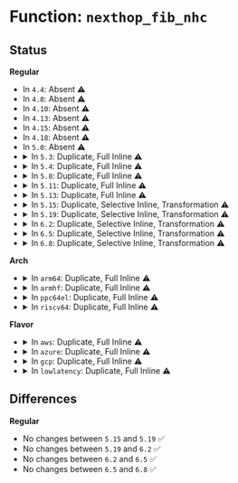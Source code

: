 # Function: <code>nexthop_fib_nhc</code>

## Status
<b>Regular</b>
<ul>
<li>
In <code>4.4</code>: Absent ⚠️
</li>
<li>
In <code>4.8</code>: Absent ⚠️
</li>
<li>
In <code>4.10</code>: Absent ⚠️
</li>
<li>
In <code>4.13</code>: Absent ⚠️
</li>
<li>
In <code>4.15</code>: Absent ⚠️
</li>
<li>
In <code>4.18</code>: Absent ⚠️
</li>
<li>
In <code>5.0</code>: Absent ⚠️
</li>
<li>
<details>
<summary>In <code>5.3</code>: Duplicate, Full Inline ⚠️</summary>

**Collision:** Static Duplication

**Inline:** Full

**Transformation:** False

**Instances:**

```
In net/ipv4/route.c (ffffffff819768f3)
Location: include/net/nexthop.h:212
Inline: True
Inline callers:
  - net/ipv4/route.c:fib_dump_info_fnhe
```
```
In net/ipv4/fib_frontend.c (ffffffff819c48cf)
Location: include/net/nexthop.h:212
Inline: True
Inline callers:
  - net/ipv4/fib_frontend.c:fib_info_nh_uses_dev
```
```
In net/ipv4/fib_semantics.c (ffffffff819cafe7)
Location: include/net/nexthop.h:212
Inline: True
Inline callers:
  - net/ipv4/fib_semantics.c:fib_select_path
  - net/ipv4/fib_semantics.c:fib_select_path
  - net/ipv4/fib_semantics.c:fib_dump_info
  - net/ipv4/fib_semantics.c:fib_detect_death
  - net/ipv4/fib_semantics.c:rtmsg_fib
```
```
In net/ipv4/fib_trie.c (ffffffff819cba28)
Location: include/net/nexthop.h:212
Inline: True
Inline callers:
  - net/ipv4/fib_trie.c:fib_route_seq_show
  - net/ipv4/fib_trie.c:fib_route_seq_show
  - net/ipv4/fib_trie.c:fib_table_lookup
```
```
In net/ipv4/fib_rules.c (ffffffff819d7d9a)
Location: include/net/nexthop.h:212
Inline: True
Inline callers:
  - net/ipv4/fib_rules.c:fib4_rule_suppress
```
</details>
</li>
<li>
<details>
<summary>In <code>5.4</code>: Duplicate, Full Inline ⚠️</summary>

**Collision:** Static Duplication

**Inline:** Full

**Transformation:** False

**Instances:**

```
In net/ipv4/route.c (ffffffff819ad310)
Location: include/net/nexthop.h:212
Inline: True
Inline callers:
  - net/ipv4/route.c:fib_dump_info_fnhe
```
```
In net/ipv4/fib_frontend.c (ffffffff819fb46f)
Location: include/net/nexthop.h:212
Inline: True
Inline callers:
  - net/ipv4/fib_frontend.c:fib_info_nh_uses_dev
```
```
In net/ipv4/fib_semantics.c (ffffffff81a01bee)
Location: include/net/nexthop.h:212
Inline: True
Inline callers:
  - net/ipv4/fib_semantics.c:fib_select_path
  - net/ipv4/fib_semantics.c:fib_select_path
  - net/ipv4/fib_semantics.c:fib_dump_info
  - net/ipv4/fib_semantics.c:fib_detect_death
  - net/ipv4/fib_semantics.c:rtmsg_fib
```
```
In net/ipv4/fib_trie.c (ffffffff81a02578)
Location: include/net/nexthop.h:212
Inline: True
Inline callers:
  - net/ipv4/fib_trie.c:fib_route_seq_show
  - net/ipv4/fib_trie.c:fib_route_seq_show
  - net/ipv4/fib_trie.c:fib_table_lookup
```
```
In net/ipv4/fib_rules.c (ffffffff81a0e88a)
Location: include/net/nexthop.h:212
Inline: True
Inline callers:
  - net/ipv4/fib_rules.c:fib4_rule_suppress
```
</details>
</li>
<li>
<details>
<summary>In <code>5.8</code>: Duplicate, Full Inline ⚠️</summary>

**Collision:** Static Duplication

**Inline:** Full

**Transformation:** False

**Instances:**

```
In net/ipv4/route.c (ffffffff81a97087)
Location: include/net/nexthop.h:256
Inline: True
Inline callers:
  - net/ipv4/route.c:fib_dump_info_fnhe
```
```
In net/ipv4/fib_frontend.c (ffffffff81aeac5a)
Location: include/net/nexthop.h:256
Inline: True
Inline callers:
  - net/ipv4/fib_frontend.c:__inet_dev_addr_type
```
```
In net/ipv4/fib_semantics.c (ffffffff81aedd10)
Location: include/net/nexthop.h:256
Inline: True
Inline callers:
  - net/ipv4/fib_semantics.c:fib_select_default
  - net/ipv4/fib_semantics.c:fib_select_default
  - net/ipv4/fib_semantics.c:fib_select_default
  - net/ipv4/fib_semantics.c:fib_dump_info
  - net/ipv4/fib_semantics.c:fib_detect_death
  - net/ipv4/fib_semantics.c:rtmsg_fib
```
```
In net/ipv4/fib_trie.c (ffffffff81af1f01)
Location: include/net/nexthop.h:256
Inline: True
Inline callers:
  - net/ipv4/fib_trie.c:fib_route_seq_show
  - net/ipv4/fib_trie.c:fib_route_seq_show
  - net/ipv4/fib_trie.c:fib_table_lookup
```
```
In net/ipv4/fib_rules.c (ffffffff81aff804)
Location: include/net/nexthop.h:256
Inline: True
Inline callers:
  - net/ipv4/fib_rules.c:fib4_rule_suppress
```
</details>
</li>
<li>
<details>
<summary>In <code>5.11</code>: Duplicate, Full Inline ⚠️</summary>

**Collision:** Static Duplication

**Inline:** Full

**Transformation:** False

**Instances:**

```
In net/ipv4/route.c (ffffffff81aa1183)
Location: include/net/nexthop.h:290
Inline: True
Inline callers:
  - net/ipv4/route.c:fib_dump_info_fnhe
```
```
In net/ipv4/fib_frontend.c (ffffffff81af7b1b)
Location: include/net/nexthop.h:290
Inline: True
Inline callers:
  - net/ipv4/fib_frontend.c:__inet_dev_addr_type
```
```
In net/ipv4/fib_semantics.c (ffffffff81afac70)
Location: include/net/nexthop.h:290
Inline: True
Inline callers:
  - net/ipv4/fib_semantics.c:fib_select_default
  - net/ipv4/fib_semantics.c:fib_select_default
  - net/ipv4/fib_semantics.c:fib_select_default
  - net/ipv4/fib_semantics.c:fib_dump_info
  - net/ipv4/fib_semantics.c:fib_detect_death
  - net/ipv4/fib_semantics.c:rtmsg_fib
```
```
In net/ipv4/fib_trie.c (ffffffff81aff091)
Location: include/net/nexthop.h:290
Inline: True
Inline callers:
  - net/ipv4/fib_trie.c:fib_route_seq_show
  - net/ipv4/fib_trie.c:fib_route_seq_show
```
```
In net/ipv4/fib_rules.c (ffffffff81b0d884)
Location: include/net/nexthop.h:290
Inline: True
Inline callers:
  - net/ipv4/fib_rules.c:fib4_rule_suppress
```
</details>
</li>
<li>
<details>
<summary>In <code>5.13</code>: Duplicate, Full Inline ⚠️</summary>

**Collision:** Static Duplication

**Inline:** Full

**Transformation:** False

**Instances:**

```
In net/ipv4/route.c (ffffffff81a8c1bf)
Location: include/net/nexthop.h:366
Inline: True
Inline callers:
  - net/ipv4/route.c:fib_dump_info_fnhe
```
```
In net/ipv4/fib_frontend.c (ffffffff81ae322b)
Location: include/net/nexthop.h:366
Inline: True
Inline callers:
  - net/ipv4/fib_frontend.c:__inet_dev_addr_type
```
```
In net/ipv4/fib_semantics.c (ffffffff81ae6225)
Location: include/net/nexthop.h:366
Inline: True
Inline callers:
  - net/ipv4/fib_semantics.c:fib_select_default
  - net/ipv4/fib_semantics.c:fib_select_default
  - net/ipv4/fib_semantics.c:fib_select_default
  - net/ipv4/fib_semantics.c:fib_dump_info
  - net/ipv4/fib_semantics.c:fib_detect_death
  - net/ipv4/fib_semantics.c:fib_nlmsg_size
```
```
In net/ipv4/fib_trie.c (ffffffff81aea5c7)
Location: include/net/nexthop.h:366
Inline: True
Inline callers:
  - net/ipv4/fib_trie.c:fib_route_seq_show
  - net/ipv4/fib_trie.c:fib_route_seq_show
```
```
In net/ipv4/fib_rules.c (ffffffff81afb674)
Location: include/net/nexthop.h:366
Inline: True
Inline callers:
  - net/ipv4/fib_rules.c:fib4_rule_suppress
```
</details>
</li>
<li>
<details>
<summary>In <code>5.15</code>: Duplicate, Selective Inline, Transformation ⚠️</summary>

```c
struct fib_nh_common *nexthop_fib_nhc(struct nexthop *nh, int nhsel);
```

**Collision:** Static Duplication

**Inline:** Selective

**Transformation:** True

**Instances:**

```
In net/ipv4/route.c (ffffffff81b4718e)
Location: include/net/nexthop.h:366
Inline: True
Inline callers:
  - net/ipv4/route.c:fib_dump_info_fnhe
```
```
In net/ipv4/fib_frontend.c (ffffffff81ba2b06)
Location: include/net/nexthop.h:366
Inline: True
Inline callers:
  - net/ipv4/fib_frontend.c:__inet_dev_addr_type
```
```
In net/ipv4/fib_semantics.c (ffffffff81ba5cf3)
Location: include/net/nexthop.h:366
Inline: True
Inline callers:
  - net/ipv4/fib_semantics.c:fib_select_default
  - net/ipv4/fib_semantics.c:fib_select_default
  - net/ipv4/fib_semantics.c:fib_select_default
  - net/ipv4/fib_semantics.c:fib_dump_info
  - net/ipv4/fib_semantics.c:fib_detect_death
  - net/ipv4/fib_semantics.c:fib_nlmsg_size
Direct callers:
  - net/ipv4/fib_semantics.c:fib_select_default
```
```
In net/ipv4/fib_trie.c (ffffffff81baa73f)
Location: include/net/nexthop.h:366
Inline: True
Inline callers:
  - net/ipv4/fib_trie.c:fib_route_seq_show
  - net/ipv4/fib_trie.c:fib_route_seq_show
  - net/ipv4/fib_trie.c:fib_table_lookup
```
```
In net/ipv4/fib_rules.c (ffffffff81bbcaf0)
Location: include/net/nexthop.h:366
Inline: True
Inline callers:
  - net/ipv4/fib_rules.c:fib4_rule_suppress
```
**Symbols:**

```
ffffffff81ba4c30-ffffffff81ba4ca5: nexthop_fib_nhc (STB_LOCAL)
ffffffff81d3c864-ffffffff81d3c88e: nexthop_fib_nhc.cold (STB_LOCAL)
```
</details>
</li>
<li>
<details>
<summary>In <code>5.19</code>: Duplicate, Selective Inline, Transformation ⚠️</summary>

```c
struct fib_nh_common *nexthop_fib_nhc(struct nexthop *nh, int nhsel);
```

**Collision:** Static Duplication

**Inline:** Selective

**Transformation:** True

**Instances:**

```
In net/ipv4/route.c (ffffffff81cd4259)
Location: include/net/nexthop.h:366
Inline: True
Inline callers:
  - net/ipv4/route.c:fib_dump_info_fnhe
```
```
In net/ipv4/fib_frontend.c (ffffffff81d35255)
Location: include/net/nexthop.h:366
Inline: True
Inline callers:
  - net/ipv4/fib_frontend.c:__inet_dev_addr_type
```
```
In net/ipv4/fib_semantics.c (ffffffff81d389b2)
Location: include/net/nexthop.h:366
Inline: True
Inline callers:
  - net/ipv4/fib_semantics.c:fib_select_default
  - net/ipv4/fib_semantics.c:fib_select_default
  - net/ipv4/fib_semantics.c:fib_select_default
  - net/ipv4/fib_semantics.c:fib_dump_info
  - net/ipv4/fib_semantics.c:fib_detect_death
  - net/ipv4/fib_semantics.c:fib_nlmsg_size
Direct callers:
  - net/ipv4/fib_semantics.c:fib_select_default
```
```
In net/ipv4/fib_trie.c (ffffffff81d3d3d6)
Location: include/net/nexthop.h:366
Inline: True
Inline callers:
  - net/ipv4/fib_trie.c:fib_route_seq_show
  - net/ipv4/fib_trie.c:fib_route_seq_show
  - net/ipv4/fib_trie.c:fib_table_lookup
```
```
In net/ipv4/fib_rules.c (ffffffff81d510fd)
Location: include/net/nexthop.h:366
Inline: True
Inline callers:
  - net/ipv4/fib_rules.c:fib4_rule_suppress
```
**Symbols:**

```
ffffffff81d375c0-ffffffff81d3763d: nexthop_fib_nhc (STB_LOCAL)
ffffffff81f090af-ffffffff81f090d9: nexthop_fib_nhc.cold (STB_LOCAL)
```
</details>
</li>
<li>
<details>
<summary>In <code>6.2</code>: Duplicate, Selective Inline, Transformation ⚠️</summary>

```c
struct fib_nh_common *nexthop_fib_nhc(struct nexthop *nh, int nhsel);
```

**Collision:** Static Duplication

**Inline:** Selective

**Transformation:** True

**Instances:**

```
In net/ipv4/route.c (ffffffff81e944b9)
Location: include/net/nexthop.h:366
Inline: True
Inline callers:
  - net/ipv4/route.c:fib_dump_info_fnhe
```
```
In net/ipv4/fib_frontend.c (ffffffff81efd7a5)
Location: include/net/nexthop.h:366
Inline: True
Inline callers:
  - net/ipv4/fib_frontend.c:__inet_dev_addr_type
```
```
In net/ipv4/fib_semantics.c (ffffffff81f00f52)
Location: include/net/nexthop.h:366
Inline: True
Inline callers:
  - net/ipv4/fib_semantics.c:fib_select_default
  - net/ipv4/fib_semantics.c:fib_select_default
  - net/ipv4/fib_semantics.c:fib_select_default
  - net/ipv4/fib_semantics.c:fib_dump_info
  - net/ipv4/fib_semantics.c:fib_detect_death
  - net/ipv4/fib_semantics.c:fib_nlmsg_size
Direct callers:
  - net/ipv4/fib_semantics.c:fib_select_default
```
```
In net/ipv4/fib_trie.c (ffffffff81f06086)
Location: include/net/nexthop.h:366
Inline: True
Inline callers:
  - net/ipv4/fib_trie.c:fib_route_seq_show
  - net/ipv4/fib_trie.c:fib_route_seq_show
  - net/ipv4/fib_trie.c:fib_table_lookup
```
```
In net/ipv4/fib_rules.c (ffffffff81f1af3d)
Location: include/net/nexthop.h:366
Inline: True
Inline callers:
  - net/ipv4/fib_rules.c:fib4_rule_suppress
```
**Symbols:**

```
ffffffff81effa40-ffffffff81effabd: nexthop_fib_nhc (STB_LOCAL)
ffffffff820b09e9-ffffffff820b0a13: nexthop_fib_nhc.cold (STB_LOCAL)
```
</details>
</li>
<li>
<details>
<summary>In <code>6.5</code>: Duplicate, Selective Inline, Transformation ⚠️</summary>

```c
struct fib_nh_common *nexthop_fib_nhc(struct nexthop *nh, int nhsel);
```

**Collision:** Static Duplication

**Inline:** Selective

**Transformation:** True

**Instances:**

```
In net/ipv4/route.c (ffffffff81ef2c89)
Location: include/net/nexthop.h:366
Inline: True
Inline callers:
  - net/ipv4/route.c:fib_dump_info_fnhe
```
```
In net/ipv4/fib_frontend.c (ffffffff81f5d215)
Location: include/net/nexthop.h:366
Inline: True
Inline callers:
  - net/ipv4/fib_frontend.c:__inet_dev_addr_type
```
```
In net/ipv4/fib_semantics.c (ffffffff81f609be)
Location: include/net/nexthop.h:366
Inline: True
Inline callers:
  - net/ipv4/fib_semantics.c:fib_select_default
  - net/ipv4/fib_semantics.c:fib_select_default
  - net/ipv4/fib_semantics.c:fib_select_default
  - net/ipv4/fib_semantics.c:fib_dump_info
  - net/ipv4/fib_semantics.c:fib_detect_death
  - net/ipv4/fib_semantics.c:fib_nlmsg_size
Direct callers:
  - net/ipv4/fib_semantics.c:fib_select_default
```
```
In net/ipv4/fib_trie.c (ffffffff81f65ae6)
Location: include/net/nexthop.h:366
Inline: True
Inline callers:
  - net/ipv4/fib_trie.c:fib_route_seq_show
  - net/ipv4/fib_trie.c:fib_route_seq_show
  - net/ipv4/fib_trie.c:fib_table_lookup
```
```
In net/ipv4/fib_rules.c (ffffffff81f7abad)
Location: include/net/nexthop.h:366
Inline: True
Inline callers:
  - net/ipv4/fib_rules.c:fib4_rule_suppress
```
**Symbols:**

```
ffffffff81f5f4c0-ffffffff81f5f53d: nexthop_fib_nhc (STB_LOCAL)
ffffffff82131c70-ffffffff82131c9a: nexthop_fib_nhc.cold (STB_LOCAL)
```
</details>
</li>
<li>
<details>
<summary>In <code>6.8</code>: Duplicate, Selective Inline, Transformation ⚠️</summary>

```c
struct fib_nh_common *nexthop_fib_nhc(struct nexthop *nh, int nhsel);
```

**Collision:** Static Duplication

**Inline:** Selective

**Transformation:** True

**Instances:**

```
In net/ipv4/route.c (ffffffff81fb6c19)
Location: include/net/nexthop.h:366
Inline: True
Inline callers:
  - net/ipv4/route.c:fib_dump_info_fnhe
```
```
In net/ipv4/fib_frontend.c (ffffffff820237a2)
Location: include/net/nexthop.h:366
Inline: True
Inline callers:
  - net/ipv4/fib_frontend.c:__inet_dev_addr_type
```
```
In net/ipv4/fib_semantics.c (ffffffff82026f8e)
Location: include/net/nexthop.h:366
Inline: True
Inline callers:
  - net/ipv4/fib_semantics.c:fib_select_default
  - net/ipv4/fib_semantics.c:fib_select_default
  - net/ipv4/fib_semantics.c:fib_select_default
  - net/ipv4/fib_semantics.c:fib_dump_info
  - net/ipv4/fib_semantics.c:fib_detect_death
  - net/ipv4/fib_semantics.c:fib_nlmsg_size
Direct callers:
  - net/ipv4/fib_semantics.c:fib_select_default
```
```
In net/ipv4/fib_trie.c (ffffffff8202c0bd)
Location: include/net/nexthop.h:366
Inline: True
Inline callers:
  - net/ipv4/fib_trie.c:fib_route_seq_show
  - net/ipv4/fib_trie.c:fib_route_seq_show
  - net/ipv4/fib_trie.c:fib_table_lookup
```
```
In net/ipv4/fib_rules.c (ffffffff820412ad)
Location: include/net/nexthop.h:366
Inline: True
Inline callers:
  - net/ipv4/fib_rules.c:fib4_rule_suppress
```
**Symbols:**

```
ffffffff82025a90-ffffffff82025b0d: nexthop_fib_nhc (STB_LOCAL)
ffffffff8221362e-ffffffff82213658: nexthop_fib_nhc.cold (STB_LOCAL)
```
</details>
</li>
</ul>
<b>Arch</b>
<ul>
<li>
<details>
<summary>In <code>arm64</code>: Duplicate, Full Inline ⚠️</summary>

**Collision:** Static Duplication

**Inline:** Full

**Transformation:** False

**Instances:**

```
In net/ipv4/route.c (ffff800010c5d35c)
Location: include/net/nexthop.h:212
Inline: True
Inline callers:
  - net/ipv4/route.c:fib_dump_info_fnhe
```
```
In net/ipv4/fib_frontend.c (ffff800010cb3338)
Location: include/net/nexthop.h:212
Inline: True
Inline callers:
  - net/ipv4/fib_frontend.c:fib_info_nh_uses_dev
```
```
In net/ipv4/fib_semantics.c (ffff800010cba1e4)
Location: include/net/nexthop.h:212
Inline: True
Inline callers:
  - net/ipv4/fib_semantics.c:fib_select_path
  - net/ipv4/fib_semantics.c:fib_select_path
  - net/ipv4/fib_semantics.c:fib_dump_info
  - net/ipv4/fib_semantics.c:fib_detect_death
  - net/ipv4/fib_semantics.c:rtmsg_fib
```
```
In net/ipv4/fib_trie.c (ffff800010cbaeec)
Location: include/net/nexthop.h:212
Inline: True
Inline callers:
  - net/ipv4/fib_trie.c:fib_route_seq_show
  - net/ipv4/fib_trie.c:fib_route_seq_show
  - net/ipv4/fib_trie.c:fib_table_lookup
```
```
In net/ipv4/fib_rules.c (ffff800010cc8520)
Location: include/net/nexthop.h:212
Inline: True
Inline callers:
  - net/ipv4/fib_rules.c:fib4_rule_suppress
```
</details>
</li>
<li>
<details>
<summary>In <code>armhf</code>: Duplicate, Full Inline ⚠️</summary>

**Collision:** Static Duplication

**Inline:** Full

**Transformation:** False

**Instances:**

```
In net/ipv4/route.c (c0d6cb0c)
Location: include/net/nexthop.h:212
Inline: True
Inline callers:
  - net/ipv4/route.c:fib_dump_info_fnhe
```
```
In net/ipv4/fib_frontend.c (c0dbf9bc)
Location: include/net/nexthop.h:212
Inline: True
Inline callers:
  - net/ipv4/fib_frontend.c:rtentry_to_fib_config
  - net/ipv4/fib_frontend.c:fib_info_nh_uses_dev
  - net/ipv4/fib_frontend.c:inet_addr_type_dev_table
  - net/ipv4/fib_frontend.c:inet_dev_addr_type
  - net/ipv4/fib_frontend.c:inet_addr_type
```
```
In net/ipv4/fib_semantics.c (c0dc5adc)
Location: include/net/nexthop.h:212
Inline: True
Inline callers:
  - net/ipv4/fib_semantics.c:fib_select_path
  - net/ipv4/fib_semantics.c:fib_select_path
  - net/ipv4/fib_semantics.c:fib_dump_info
  - net/ipv4/fib_semantics.c:fib_detect_death
  - net/ipv4/fib_semantics.c:rtmsg_fib
```
```
In net/ipv4/fib_trie.c (c0dc6804)
Location: include/net/nexthop.h:212
Inline: True
Inline callers:
  - net/ipv4/fib_trie.c:fib_route_seq_show
  - net/ipv4/fib_trie.c:fib_route_seq_show
  - net/ipv4/fib_trie.c:fib_table_lookup
```
```
In net/ipv4/fib_rules.c (c0dd39e0)
Location: include/net/nexthop.h:212
Inline: True
Inline callers:
  - net/ipv4/fib_rules.c:fib4_rule_suppress
```
</details>
</li>
<li>
<details>
<summary>In <code>ppc64el</code>: Duplicate, Full Inline ⚠️</summary>

**Collision:** Static Duplication

**Inline:** Full

**Transformation:** False

**Instances:**

```
In net/ipv4/route.c (c000000000d5fb54)
Location: include/net/nexthop.h:212
Inline: True
Inline callers:
  - net/ipv4/route.c:fib_dump_info_fnhe
```
```
In net/ipv4/fib_frontend.c (c000000000dca65c)
Location: include/net/nexthop.h:212
Inline: True
Inline callers:
  - net/ipv4/fib_frontend.c:fib_info_nh_uses_dev
  - net/ipv4/fib_frontend.c:__inet_dev_addr_type
```
```
In net/ipv4/fib_semantics.c (c000000000dd3520)
Location: include/net/nexthop.h:212
Inline: True
Inline callers:
  - net/ipv4/fib_semantics.c:fib_select_path
  - net/ipv4/fib_semantics.c:fib_select_path
  - net/ipv4/fib_semantics.c:fib_dump_info
  - net/ipv4/fib_semantics.c:fib_detect_death
  - net/ipv4/fib_semantics.c:rtmsg_fib
```
```
In net/ipv4/fib_trie.c (c000000000dd45b0)
Location: include/net/nexthop.h:212
Inline: True
Inline callers:
  - net/ipv4/fib_trie.c:fib_route_seq_show
  - net/ipv4/fib_trie.c:fib_route_seq_show
  - net/ipv4/fib_trie.c:fib_table_lookup
```
```
In net/ipv4/fib_rules.c (c000000000de58f0)
Location: include/net/nexthop.h:212
Inline: True
Inline callers:
  - net/ipv4/fib_rules.c:fib4_rule_suppress
```
</details>
</li>
<li>
<details>
<summary>In <code>riscv64</code>: Duplicate, Full Inline ⚠️</summary>

**Collision:** Static Duplication

**Inline:** Full

**Transformation:** False

**Instances:**

```
In net/ipv4/route.c (ffffffe0007c5fea)
Location: include/net/nexthop.h:212
Inline: True
Inline callers:
  - net/ipv4/route.c:fib_dump_info_fnhe
```
```
In net/ipv4/fib_frontend.c (ffffffe00080b57a)
Location: include/net/nexthop.h:212
Inline: True
Inline callers:
  - net/ipv4/fib_frontend.c:fib_info_nh_uses_dev
  - net/ipv4/fib_frontend.c:__inet_dev_addr_type
```
```
In net/ipv4/fib_semantics.c (ffffffe000810bf0)
Location: include/net/nexthop.h:212
Inline: True
Inline callers:
  - net/ipv4/fib_semantics.c:fib_select_path
  - net/ipv4/fib_semantics.c:fib_select_path
  - net/ipv4/fib_semantics.c:fib_dump_info
  - net/ipv4/fib_semantics.c:fib_detect_death
  - net/ipv4/fib_semantics.c:rtmsg_fib
```
```
In net/ipv4/fib_trie.c (ffffffe00081171c)
Location: include/net/nexthop.h:212
Inline: True
Inline callers:
  - net/ipv4/fib_trie.c:fib_route_seq_show
  - net/ipv4/fib_trie.c:fib_route_seq_show
  - net/ipv4/fib_trie.c:fib_table_lookup
```
```
In net/ipv4/fib_rules.c (ffffffe00081c854)
Location: include/net/nexthop.h:212
Inline: True
Inline callers:
  - net/ipv4/fib_rules.c:fib4_rule_suppress
```
</details>
</li>
</ul>
<b>Flavor</b>
<ul>
<li>
<details>
<summary>In <code>aws</code>: Duplicate, Full Inline ⚠️</summary>

**Collision:** Static Duplication

**Inline:** Full

**Transformation:** False

**Instances:**

```
In net/ipv4/route.c (ffffffff8194d180)
Location: include/net/nexthop.h:212
Inline: True
Inline callers:
  - net/ipv4/route.c:fib_dump_info_fnhe
```
```
In net/ipv4/fib_frontend.c (ffffffff8199b20f)
Location: include/net/nexthop.h:212
Inline: True
Inline callers:
  - net/ipv4/fib_frontend.c:fib_info_nh_uses_dev
```
```
In net/ipv4/fib_semantics.c (ffffffff819a198e)
Location: include/net/nexthop.h:212
Inline: True
Inline callers:
  - net/ipv4/fib_semantics.c:fib_select_path
  - net/ipv4/fib_semantics.c:fib_select_path
  - net/ipv4/fib_semantics.c:fib_dump_info
  - net/ipv4/fib_semantics.c:fib_detect_death
  - net/ipv4/fib_semantics.c:rtmsg_fib
```
```
In net/ipv4/fib_trie.c (ffffffff819a2318)
Location: include/net/nexthop.h:212
Inline: True
Inline callers:
  - net/ipv4/fib_trie.c:fib_route_seq_show
  - net/ipv4/fib_trie.c:fib_route_seq_show
  - net/ipv4/fib_trie.c:fib_table_lookup
```
```
In net/ipv4/fib_rules.c (ffffffff819ae62a)
Location: include/net/nexthop.h:212
Inline: True
Inline callers:
  - net/ipv4/fib_rules.c:fib4_rule_suppress
```
</details>
</li>
<li>
<details>
<summary>In <code>azure</code>: Duplicate, Full Inline ⚠️</summary>

**Collision:** Static Duplication

**Inline:** Full

**Transformation:** False

**Instances:**

```
In net/ipv4/route.c (ffffffff81906c70)
Location: include/net/nexthop.h:212
Inline: True
Inline callers:
  - net/ipv4/route.c:fib_dump_info_fnhe
```
```
In net/ipv4/fib_frontend.c (ffffffff81954ccf)
Location: include/net/nexthop.h:212
Inline: True
Inline callers:
  - net/ipv4/fib_frontend.c:fib_info_nh_uses_dev
```
```
In net/ipv4/fib_semantics.c (ffffffff8195b44e)
Location: include/net/nexthop.h:212
Inline: True
Inline callers:
  - net/ipv4/fib_semantics.c:fib_select_path
  - net/ipv4/fib_semantics.c:fib_select_path
  - net/ipv4/fib_semantics.c:fib_dump_info
  - net/ipv4/fib_semantics.c:fib_detect_death
  - net/ipv4/fib_semantics.c:rtmsg_fib
```
```
In net/ipv4/fib_trie.c (ffffffff8195bdd8)
Location: include/net/nexthop.h:212
Inline: True
Inline callers:
  - net/ipv4/fib_trie.c:fib_route_seq_show
  - net/ipv4/fib_trie.c:fib_route_seq_show
  - net/ipv4/fib_trie.c:fib_table_lookup
```
```
In net/ipv4/fib_rules.c (ffffffff8196ac5a)
Location: include/net/nexthop.h:212
Inline: True
Inline callers:
  - net/ipv4/fib_rules.c:fib4_rule_suppress
```
</details>
</li>
<li>
<details>
<summary>In <code>gcp</code>: Duplicate, Full Inline ⚠️</summary>

**Collision:** Static Duplication

**Inline:** Full

**Transformation:** False

**Instances:**

```
In net/ipv4/route.c (ffffffff819b7950)
Location: include/net/nexthop.h:212
Inline: True
Inline callers:
  - net/ipv4/route.c:fib_dump_info_fnhe
```
```
In net/ipv4/fib_frontend.c (ffffffff81a05aaf)
Location: include/net/nexthop.h:212
Inline: True
Inline callers:
  - net/ipv4/fib_frontend.c:fib_info_nh_uses_dev
```
```
In net/ipv4/fib_semantics.c (ffffffff81a0c22e)
Location: include/net/nexthop.h:212
Inline: True
Inline callers:
  - net/ipv4/fib_semantics.c:fib_select_path
  - net/ipv4/fib_semantics.c:fib_select_path
  - net/ipv4/fib_semantics.c:fib_dump_info
  - net/ipv4/fib_semantics.c:fib_detect_death
  - net/ipv4/fib_semantics.c:rtmsg_fib
```
```
In net/ipv4/fib_trie.c (ffffffff81a0cbb8)
Location: include/net/nexthop.h:212
Inline: True
Inline callers:
  - net/ipv4/fib_trie.c:fib_route_seq_show
  - net/ipv4/fib_trie.c:fib_route_seq_show
  - net/ipv4/fib_trie.c:fib_table_lookup
```
```
In net/ipv4/fib_rules.c (ffffffff81a18eca)
Location: include/net/nexthop.h:212
Inline: True
Inline callers:
  - net/ipv4/fib_rules.c:fib4_rule_suppress
```
</details>
</li>
<li>
<details>
<summary>In <code>lowlatency</code>: Duplicate, Full Inline ⚠️</summary>

**Collision:** Static Duplication

**Inline:** Full

**Transformation:** False

**Instances:**

```
In net/ipv4/route.c (ffffffff819c11b3)
Location: include/net/nexthop.h:212
Inline: True
Inline callers:
  - net/ipv4/route.c:fib_dump_info_fnhe
```
```
In net/ipv4/fib_frontend.c (ffffffff81a1007f)
Location: include/net/nexthop.h:212
Inline: True
Inline callers:
  - net/ipv4/fib_frontend.c:fib_info_nh_uses_dev
```
```
In net/ipv4/fib_semantics.c (ffffffff81a16a1e)
Location: include/net/nexthop.h:212
Inline: True
Inline callers:
  - net/ipv4/fib_semantics.c:fib_select_path
  - net/ipv4/fib_semantics.c:fib_select_path
  - net/ipv4/fib_semantics.c:fib_dump_info
  - net/ipv4/fib_semantics.c:fib_detect_death
  - net/ipv4/fib_semantics.c:rtmsg_fib
```
```
In net/ipv4/fib_trie.c (ffffffff81a17388)
Location: include/net/nexthop.h:212
Inline: True
Inline callers:
  - net/ipv4/fib_trie.c:fib_route_seq_show
  - net/ipv4/fib_trie.c:fib_route_seq_show
  - net/ipv4/fib_trie.c:fib_table_lookup
```
```
In net/ipv4/fib_rules.c (ffffffff81a2394a)
Location: include/net/nexthop.h:212
Inline: True
Inline callers:
  - net/ipv4/fib_rules.c:fib4_rule_suppress
```
</details>
</li>
</ul>

## Differences
<b>Regular</b>
<ul>
<li>
No changes between <code>5.15</code> and <code>5.19</code> ✅
</li>
<li>
No changes between <code>5.19</code> and <code>6.2</code> ✅
</li>
<li>
No changes between <code>6.2</code> and <code>6.5</code> ✅
</li>
<li>
No changes between <code>6.5</code> and <code>6.8</code> ✅
</li>
</ul>
